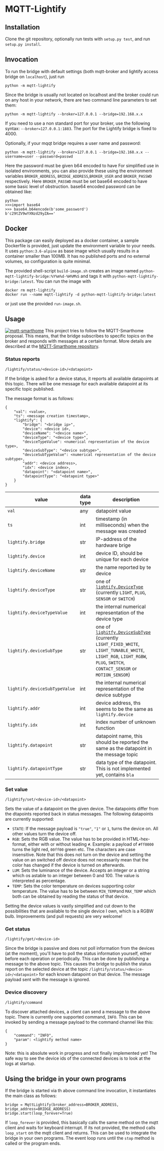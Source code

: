 # MQTT-Lightify

## Installation

Clone the git repository, optionally run tests with `setup.py test`, and run `setup.py install`.

## Invocation

To run the bridge with default settings (both mqtt-broker and lightify access bridge on `localhost`), just run

    python -m mqtt-lightify

Since the bridge is usually not located on localhost and the broker could run on any host in your network, there are two command line parameters to set them:

    python -m mqtt-lightify --broker=127.0.0.1 --bridge=192.168.x.x

If you need to use a non standard port for your broker, use the following syntax: `--broker=127.0.0.1:1883`. The port for the Lightify bridge is fixed to 4000.

Optionally, if your mqqt bridge requires a user name and password:

    python -m mqtt-lightify --broker=127.0.0.1 --bridge=192.168.x.x --username=user --password=passwd

Here the password must be given b64 encoded to have 
For simplified use in isolated environments, you can also provide these using the environment variables `BROKER_ADDRESS`, `BRIDGE_ADDRESS`,`BROKER_USER` and `BROKER_PASSWD` respectively. Here `BROKER_PASSWD` must be set base64 encoded to have some basic level of obstruction. base64 encoded password can be obtained like: 

    python
    >>>import base64
    >>> base64.b64encode(b'some_password')
    b'c29tZV9wYXNzd29yZA=='


## Docker

This package can easily deployed as a docker container, a sample Dockerfile is provided, just update the environment variable to your needs. It uses `python:3.6-alpine` as base image which usually results in a container smaller than 100MB. It has no published ports and no external volumes, so configuration is quite minimal.

The provided shell-script `build-image.sh` creates an image named `python-mqtt-lightify-bridge:%Y%m%d-%H%M%S` and tags it with `python-mqtt-lightify-bridge:latest`. You can run the image with

    docker rm mqtt-lightify
    docker run --name mqtt-lightify -d python-mqtt-lightify-bridge:latest

or just use the provided `run-image.sh`.

## Usage

[![mqtt-smarthome](https://img.shields.io/badge/mqtt-smarthome-blue.svg)](https://github.com/mqtt-smarthome/mqtt-smarthome)
This project tries to follow the MQTT-Smarthome proposal. This means, that the bridge subscribes to specific topics on the broker and responds with messages at a certain format. More details are described at the [MQTT-Smarthome repository](https://github.com/mqtt-smarthome/mqtt-smarthome/blob/master/Architecture.md).

### Status reports

    /lightify/status/<device-id>/<datapoint>

If the bridge is asked for a device status, it reports all available datapoints at this topic. There will be one message for each available datapoint at its specific topic published.

The message format is as follows:

    {
        "val": <value>,
        "ts": <message creation timestamp>,
        "lightify": {
            "bridge": "<bridge ip>",
            "device": <device id>,
            "deviceName": "<device name>",
            "deviceType": "<device type>",
            "deviceTypeValue": <numerical representation of the device type>,
            "deviceSubType": "<device subtype>",
            "deviceSubTypeValue": <numerical representation of the device subtype>,
            "addr": <device address>,
            "idx": <device index>,
            "datapoint": "<datapoint name>",
            "datapointType": "<datapoint type>"
        }
    }

| value | data type | description |
| ----------------------------- | --- | -- |
| `val`                         | any | datapoint value |
| `ts`                          | int | timestamp (in milliseconds) when the message was created |
| `lightify.bridge`             | str | IP-address of the hardware brige | 
| `lightify.device`             | int | device ID, should be unique for each device |
| `lightify.deviceName`         | str | the name reported by te device |
| `lightify.deviceType`         | str | one of [`lightify.DeviceType`](https://github.com/tfriedel/python-lightify/blob/3a398381314efabffa69321f61d6ee7d44c721bd/lightify/__init__.py#L97) (currently `LIGHT`, `PLUG`, `SENSOR` or `SWITCH`) |
| `lightify.deviceTypeValue`    | int | the internal numerical representation of the device type |
| `lightify.deviceSubType`      | str | one of [`lighitfy.DeviceSubType`](https://github.com/tfriedel/python-lightify/blob/3a398381314efabffa69321f61d6ee7d44c721bd/lightify/__init__.py#L84) (currently `LIGHT_FIXED_WHITE`, `LIGHT_TUNABLE_WHITE`, `LIGHT_RGB`, `LIGHT_RGBW`, `PLUG`, `SWITCH`, `CONTACT_SENSOR` or `MOTION_SENSOR`) |
| `lightify.deviceSubTypeValue` | int | the internal numerical representation of the device subtype |
| `lightify.addr`               | int | device address, ths seems to be the same as `lightify.device` |
| `lightify.idx`                | int | index number of unknown function | 
| `lightify.datapoint`          | str | datapoint name, this should be reported the same as the datapoint in the message topic |
| `lightify.datapointType`      | str | data type of the datapoint. This is not implemented yet, contains `bla` |

### Set value

    /lightify/set/<device-id>/<datapoint>

Sets the value of a datapoint on the given device. The datapoints differ from the dtapoints reported back in status messages. The following datapoints are currently supported:

- `STATE`: If the message payload is `"true"`, `"1"` or `1`, turns the device on. All other values turn the device off.
- `RGB`: Sets the RGB value. The value has to be provided in HTML-hex-format, either with or without leading `#`. Example: a payload of `#ff0000` turns the light red, `00ff00` green etc. The characters are case insensitive. Note that this does not turn on the device and setting the value on an switched off device does not necessarily mean that the color has changed if the device is turned on afterwards.
- `LUM`: Sets the luminance of the device. Accepts an integer or a string which os astable to an integer between 0 and 100. The value is interpreted as percentage.
- `TEMP`: Sets the color temperature on devices supporting color temperature. The value has to be between `MIN_TEMP`and `MAX_TEMP` which both can be obtained by reading the status of that device.

Setting the device values is vastly simplified and cut down to the possibilities that are available to the single device I own, which is a RGBW bulb. Improvements (and pull requests) are very welcome!

### Get status

    /lightify/get/<device-id>

Since the bridge is passive and does not poll information from the devices (at the moment), you'll have to poll the status information yourself, either before each operation or periodically. This can be done by publishing a message to the above topic. This causes the bridge to publish the status report on the selected device at the topic `/lightify/status/<device-id>/<datapoint>` for each known datapoint on that device. The message payload sent with the message is ignored.

### Device discovery

    /lightify/command

To discover attached devices, a client can send a message to the above topic. There is currently one supported command, `INFO`. This can be invoked by sending a message payload to the command channel like this:

    {
        "command": "INFO",
        "param": <lightify method name>
    }

Note: this is absolute work in progress and not finally implemented yet! The safe way to see the device ids of the connected devices is to look at the logs at startup.

## Using the bridge in your own programs

If the bridge is started via th above command line invocation, it instantiates the main class as follows:

    bridge = MqttLightify(broker_address=BROKER_ADDRESS, bridge_address=BRIDGE_ADDRESS)
    bridge.start(loop_forever=True)

If `loop_forever` is provided, this basically calls the same method on the mqtt client and waits for keyboard interrupt. If its not provided, the method calls `loop_start` on the mqtt client and returns. This can be used to integrate the bridge in your own programs. The event loop runs until the `stop` method is called or the program ends.
